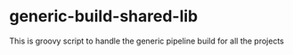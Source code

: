 # generic-build-shared-lib
This is groovy script to handle the generic pipeline build for all the projects
